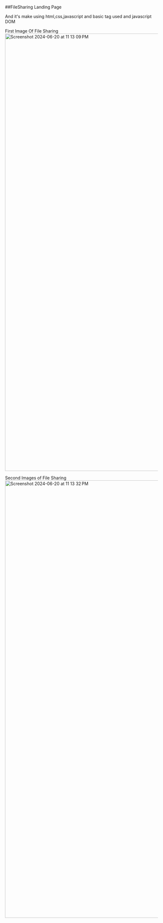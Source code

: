 ##FileSharing Landing Page

And it's make using html,css,javascript and basic tag used and javascript DOM 

First Image Of File Sharing
<img width="1440" alt="Screenshot 2024-06-20 at 11 13 09 PM" src="https://github.com/Ravi29102004/FileSharingLandingPage/assets/153702531/baa0a495-9623-48e2-b626-0cf5781d185d">




Second Images of File Sharing
<img width="1440" alt="Screenshot 2024-06-20 at 11 13 32 PM" src="https://github.com/Ravi29102004/FileSharingLandingPage/assets/153702531/11261f8c-69bc-4ede-acf9-bafe90692e94">
